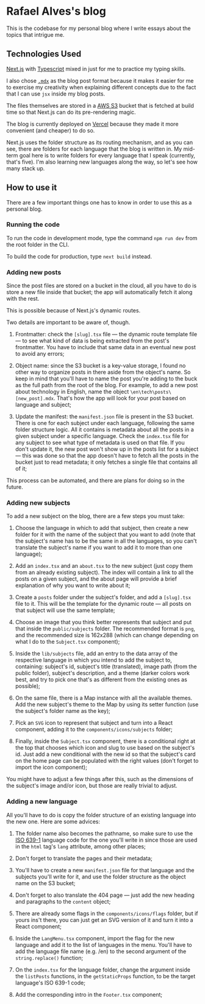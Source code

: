 # Rafael Alves's blog

This is the codebase for my personal blog where I write essays about the topics that intrigue me. 

## Technologies Used

[Next.js](https://nextjs.org) with [Typescript](https://www.typescriptlang.org/) mixed in just for me to practice my typing skills.

I also chose [`.mdx`](https://mdxjs.com/) as the blog post format because it makes it easier for me to exercise my creativity when explaining different concepts due to the fact that I can use `jsx` inside my blog posts.

The files themselves are stored in a [AWS S3](https://aws.amazon.com/s3/) bucket that is fetched at build time so that Next.js can do its pre-rendering magic.

The blog is currently deployed on [Vercel](https://vercel.com) because they made it more convenient (and cheaper) to do so.

Next.js uses the folder structure as its routing mechanism, and as you can see, there are folders for each language that the blog is written in. My mid-term goal here is to write folders for every language that I speak (currently, that's five). I'm also learning new languages along the way, so let's see how many stack up.

## How to use it

There are a few important things one has to know in order to use this as a personal blog.

### Running the code

To run the code in development mode, type the command `npm run dev` from the root folder in the CLI.

To build the code for production, type `next build` instead.

### Adding new posts

Since the post files are stored on a bucket in the cloud, all you have to do is store a new file inside that bucket; the app will automatically fetch it along with the rest.

This is possible because of Next.js's dynamic routes.

Two details are important to be aware of, though.

1. Frontmatter: check the `[slug].tsx` file — the dynamic route template file — to see what kind of data is being extracted from the post's frontmatter. You have to include that same data in an eventual new post to avoid any errors;

2. Object name: since the S3 bucket is a key-value storage, I found no other way to organize posts in there aside from the object's name. So keep in mind that you'll have to name the post you're adding to the buck as the full path from the root of the blog. For example, to add a new post about technology in English, name the object `\en\tech\posts\[new_post].mdx`. That's how the app will look for your post based on language and subject;

3. Update the manifest: the `manifest.json` file is present in the S3 bucket. There is one for each subject under each language, following the same folder structure logic. All it contains is metadata about all the posts in a given subject under a specific language. Check the `index.tsx` file for any subject to see what type of metadata is used on that file. If you don't update it, the new post won't show up in the posts list for a subject — this was done so that the app doesn't have to fetch all the posts in the bucket just to read metadata; it only fetches a single file that contains all of it;

This process can be automated, and there are plans for doing so in the future.

### Adding new subjects

To add a new subject on the blog, there are a few steps you must take:

1. Choose the language in which to add that subject, then create a new folder for it with the name of the subject that you want to add (note that the subject's name has to be the same in all the languages, so you can't translate the subject's name if you want to add it to more than one language);

2. Add an `index.tsx` and an `about.tsx` to the new subject (just copy them from an already existing subject). The index will contain a link to all the posts on a given subject, and the about page will provide a brief explanation of why you want to write about it;

3. Create a `posts` folder under the subject's folder, and add a `[slug].tsx` file to it. This will be the template for the dynamic route — all posts on that subject will use the same template;

4. Choose an image that you think better represents that subject and put that inside the `public/subjects` folder. The recommended format is `png`, and the recommended size is 162x288 (which can change depending on what I do to the `Subject.tsx` component);

5. Inside the `lib/subjects` file, add an entry to the data array of the respective language in which you intend to add the subject to, containing: subject's id, subject's title (translated), image path (from the public folder), subject's description, and a theme (darker colors work best, and try to pick one that's as different from the existing ones as possible);

6. On the same file, there is a Map instance with all the available themes. Add the new subject's theme to the Map by using its setter function (use the subject's folder name as the key);

7. Pick an `SVG` icon to represent that subject and turn into a React component, adding it to the `components/icons/subjects` folder;

8. Finally, inside the `Subject.tsx` component, there is a conditional right at the top that chooses which icon and slug to use based on the subject's id. Just add a new conditional with the new id so that the subject's card on the home page can be populated with the right values (don't forget to import the icon component);

You might have to adjust a few things after this, such as the dimensions of the subject's image and/or icon, but those are really trivial to adjust.

### Adding a new language

All you'll have to do is copy the folder structure of an existing language into the new one. Here are some advices:

1. The folder name also becomes the pathname, so make sure to use the [ISO 639-1](https://en.wikipedia.org/wiki/List_of_ISO_639-1_codes) language code for the one you'll write in since those are used in the `html` tag's `lang` attribute, among other places;

2. Don't forget to translate the pages and their metadata;

3. You'll have to create a new `manifest.json` file for that language and the subjects you'll write for it, and use the folder structure as the object name on the S3 bucket;

4. Don't forget to also translate the 404 page — just add the new heading and paragraphs to the `content` object;

5. There are already some flags in the `components/icons/flags` folder, but if yours ins't there, you can just get an SVG version of it and turn it into a React component;

6. Inside the `LangMenu.tsx` component, import the flag for the new language and add it to the list of languages in the menu. You'll have to add the language file name (e.g. /en) to the second argument of the `string.replace()` function;

7. On the `index.tsx` for the language folder, change the argument inside the `listPosts` functions, in the `getStaticProps` function, to be the target language's ISO 639-1 code;

8. Add the corresponding intro in the `Footer.tsx` component;